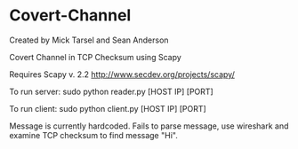 Covert-Channel
==============

Created by Mick Tarsel and Sean Anderson

Covert Channel in TCP Checksum using Scapy

Requires Scapy v. 2.2
http://www.secdev.org/projects/scapy/

To run server:
sudo python reader.py [HOST IP] [PORT]

To run client:
sudo python client.py [HOST IP] [PORT]

Message is currently hardcoded.  Fails to parse message, use wireshark and
examine TCP checksum to find message "Hi".
